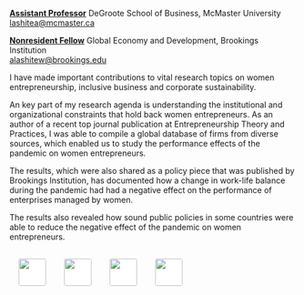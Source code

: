 [**Assistant Professor**](https://experts.mcmaster.ca/display/lashitea)
DeGroote School of Business, McMaster University
[lashitea@mcmaster.ca](lashitea@mcmaster.ca)

[**Nonresident Fellow**](https://www.brookings.edu/experts/addisu-lashitew)
Global Economy and Development, Brookings Institution       
[alashitew@brookings.edu](alashitew@brookings.edu)


I have made important contributions to vital research topics on women entrepreneurship, inclusive business and corporate sustainability. 

An key part of my research agenda is understanding the institutional and organizational constraints that hold back women entrepreneurs. As an author of a recent top journal publication at Entrepreneurship Theory and Practices, I was able to compile a global database of firms from diverse sources, which enabled us to study the performance effects of the pandemic on women entrepreneurs. 

The results, which were also shared as a policy piece that was published by Brookings Institution, has documented how a change in work-life balance during the pandemic had had a negative effect on the performance of enterprises managed by women. 

The results also revealed how sound public policies in some countries were able to reduce the negative effect of the pandemic on women entrepreneurs.


[<img style="height:3rem;width:auto;border-radius:0;border-radius: 3px;background-color:white;margin:1rem;" src="https://upload.wikimedia.org/wikipedia/commons/0/01/LinkedIn_Logo.svg">](https://www.linkedin.com/in/addisu-lashitew-22030039)[<img style="height:3rem;width:auto;border-radius:0;border-radius: 3px;background-color:white;margin:1rem;" src="https://upload.wikimedia.org/wikipedia/commons/4/4f/Twitter-logo.svg">](https://twitter.com/addisulashitew?lang=en)[<img style="height:3rem;width:auto;border-radius:0;border-radius: 3px;background-color:white;margin:1rem;" src="https://ajpsa.smartsociety.org/wp-content/uploads/2020/09/Google-Scholar-logo.png">](https://scholar.google.com/citations?user=k6mc4vsAAAAJ&hl=en&oi=ao)[<img style="height:3rem;width:auto;border-radius:0;border-radius: 3px;background-color:white;margin:1rem;" src="https://telegra.ph/file/a20eba6e731416eb4cffa.jpg">](https://www.researchgate.net/profile/Addisu-Lashitew-2)